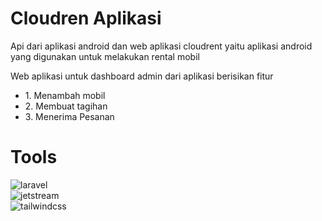# Cloudren Aplikasi
Api dari aplikasi android dan web aplikasi cloudrent yaitu aplikasi android yang digunakan untuk melakukan rental mobil

Web aplikasi untuk dashboard admin dari aplikasi berisikan fitur
<ul>
    <li>1. Menambah mobil</li>
    <li>2. Membuat tagihan</li>
    <li>3. Menerima Pesanan</li>
</ul>

# Tools
<div>
    <img src="https://laravel.com/img/logomark.min.svg" alt="laravel"/>
</div>
<div>
    <img src="https://jetstream.laravel.com/logo.svg" alt="jetstream"/>
</div>
<div>
    <img src="https://skillicons.dev/icons?i=tailwind" alt="tailwindcss"/>
</div>

